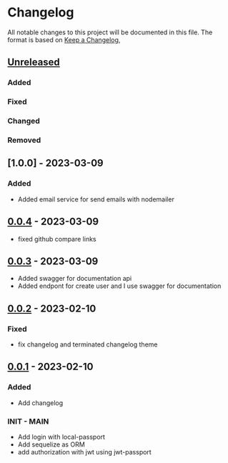 # Changelog

All notable changes to this project will be documented in this file.
The format is based on [Keep a Changelog](https://keepachangelog.com/en/1.0.0/),

## [Unreleased]
### Added 
### Fixed
### Changed
### Removed

## [1.0.0] - 2023-03-09
### Added
- Added email service for send emails with nodemailer

## [0.0.4] - 2023-03-09
- fixed github compare links

## [0.0.3] - 2023-03-09
- Added swagger for documentation api
- Added endpont for create user and I use swagger for documentation

## [0.0.2] - 2023-02-10
### Fixed
- fix changelog and terminated changelog theme

## [0.0.1] - 2023-02-10
### Added
- Add changelog

### INIT - MAIN
- Add login with local-passport
- Add sequelize as ORM
- add authorization with jwt using jwt-passport

[unreleased]: https://github.com/sergioriosp04/scaffold-nestjs/compare/v1.0.0...HEAD
[0.0.4]: https://github.com/sergioriosp04/scaffold-nestjs/compare/v0.0.3...v0.0.4
[0.0.3]: https://github.com/sergioriosp04/scaffold-nestjs/compare/v0.0.2...v0.0.3
[0.0.2]: https://github.com/sergioriosp04/scaffold-nestjs/compare/v0.0.1...v0.0.2
[0.0.1]: https://github.com/sergioriosp04/scaffold-nestjs/releases/tag/v0.0.1